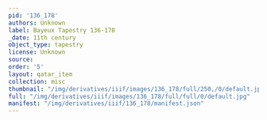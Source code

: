```yaml
---
pid: '136_178'
authors: Unknown
label: Bayeux Tapestry 136-178
_date: 11th century
object_type: tapestry
license: Unknown
source: 
order: '5'
layout: qatar_item
collection: misc
thumbnail: "/img/derivatives/iiif/images/136_178/full/250,/0/default.jpg"
full: "/img/derivatives/iiif/images/136_178/full/full/0/default.jpg"
manifest: "/img/derivatives/iiif/136_178/manifest.json"
---
```

